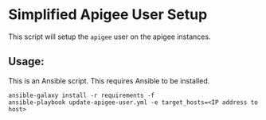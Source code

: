 # Simplified Apigee User Setup
This script will setup the `apigee` user on the apigee instances.

## Usage: 
This is an Ansible script. This requires Ansible to be installed. 

    ansible-galaxy install -r requirements -f
    ansible-playbook update-apigee-user.yml -e target_hosts=<IP address to host>
    
    